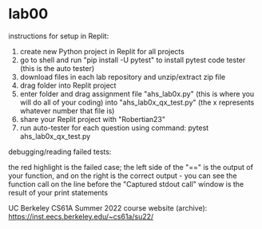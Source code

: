# lab00

instructions for setup in Replit:

1. create new Python project in Replit for all projects
2. go to shell and run "pip install -U pytest" to install pytest code tester (this is the auto tester)
3. download files in each lab repository and unzip/extract zip file
4. drag folder into Replit project
5. enter folder and drag assignment file "ahs_lab0x.py" (this is where you will do all of your coding) into "ahs_lab0x_qx_test.py" (the x represents whatever number that file is)
6. share your Replit project with "Robertian23"
7. run auto-tester for each question using command: pytest ahs_lab0x_qx_test.py


debugging/reading failed tests:

the red highlight is the failed case; the left side of the "==" is the output of your function, and on the right is the correct output - you can see the function call on the line before
the "Captured stdout call" window is the result of your print statements


UC Berkeley CS61A Summer 2022 course website (archive): https://inst.eecs.berkeley.edu/~cs61a/su22/
